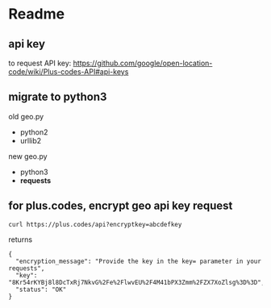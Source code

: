 # Readme

## api key

to request API key:
https://github.com/google/open-location-code/wiki/Plus-codes-API#api-keys


## migrate to python3

old geo.py
  - python2
  - urllib2

new geo.py
  - python3
  - **requests**

## for plus.codes, encrypt geo api key request

```
curl https://plus.codes/api?encryptkey=abcdefkey
```
returns
```
{
  "encryption_message": "Provide the key in the key= parameter in your requests",
  "key": "8Kr54rKYBj8l8DcTxRj7NkvG%2Fe%2FlwvEU%2F4M41bPX3Zmm%2FZX7XoZlsg%3D%3D",
  "status": "OK"
}
```
